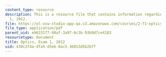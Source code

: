 ```yaml
---
content_type: resource
description: This is a resource file that contains information regarding optics exam
  1, 2012.
file: https://ol-ocw-studio-app-qa.s3.amazonaws.com/courses/2-71-optics-spring-2014/438c2f4adfa5d5e68ac536013d5b2bff_MIT2_71S14_s12_note_quiz1.pdf
file_type: application/pdf
parent_uid: e9623177-98af-3a97-6c3b-93b9d7ce4183
resourcetype: Document
title: Optics, Exam 1, 2012
uid: 438c2f4a-dfa5-d5e6-8ac5-36013d5b2bff
---
```

